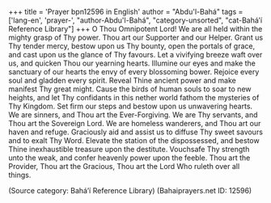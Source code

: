 +++
title = 'Prayer bpn12596 in English'
author = "Abdu'l-Bahá"
tags = ['lang-en', 'prayer-', "author-Abdu'l-Bahá", "category-unsorted", "cat-Bahá’í Reference Library"]
+++
O Thou Omnipotent Lord!  We are all held within the mighty grasp of Thy power.  Thou art our Supporter and our Helper.  Grant us Thy tender mercy, bestow upon us Thy bounty, open the portals of grace, and cast upon us the glance of Thy favours.  Let a vivifying breeze waft over us, and quicken Thou our yearning hearts.  Illumine our eyes and make the sanctuary of our hearts the envy of every blossoming bower.  Rejoice every soul and gladden every spirit.  Reveal Thine ancient power and make manifest Thy great might.  Cause the birds of human souls to soar to new heights, and let Thy confidants in this nether world fathom the mysteries of Thy Kingdom.  Set firm our steps and bestow upon us unwavering hearts.  We are sinners, and Thou art the Ever-Forgiving.  We are Thy servants, and Thou art the Sovereign Lord.  We are homeless wanderers, and Thou art our haven and refuge.  Graciously aid and assist us to diffuse Thy sweet savours and to exalt Thy Word.  Elevate the station of the dispossessed, and bestow Thine inexhaustible treasure upon the destitute.  Vouchsafe Thy strength unto the weak, and confer heavenly power upon the feeble.  Thou art the Provider, Thou art the Gracious, Thou art the Lord Who ruleth over all things.

(Source category: Bahá’í Reference Library)
(Bahaiprayers.net ID: 12596)
